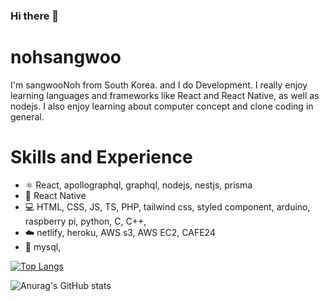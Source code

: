 ### Hi there 👋


# nohsangwoo
I'm sangwooNoh from South Korea. and I do Development. I really enjoy learning languages and frameworks like React and React Native, as well as nodejs.
I also enjoy learning about computer concept and clone coding in general.

# Skills and Experience
- ⚛ React, apollographql, graphql, nodejs, nestjs, prisma
- 📱 React Native
- 💻 HTML, CSS, JS, TS, PHP, tailwind css, styled component, arduino, raspberry pi, python, C, C++, 
- ☁️ netlify, heroku, AWS s3, AWS EC2, CAFE24
- 💾 mysql, 


<div>
  
[![Top Langs](https://github-readme-stats.vercel.app/api/top-langs/?username=nohsangwoo&layout=compact)](https://github.com/anuraghazra/github-readme-stats)  

</div>

<div>  

![Anurag's GitHub stats](https://github-readme-stats.vercel.app/api?username=nohsangwoo&show_icons=true&theme=dark)

</div>


<!--
**nohsangwoo/nohsangwoo** is a ✨ _special_ ✨ repository because its `README.md` (this file) appears on your GitHub profile.

Here are some ideas to get you started:

- 🔭 I’m currently working on ...
- 🌱 I’m currently learning ...
- 👯 I’m looking to collaborate on ...
- 🤔 I’m looking for help with ...
- 💬 Ask me about ...
- 📫 How to reach me: ...
- 😄 Pronouns: ...
- ⚡ Fun fact: ...
-->
